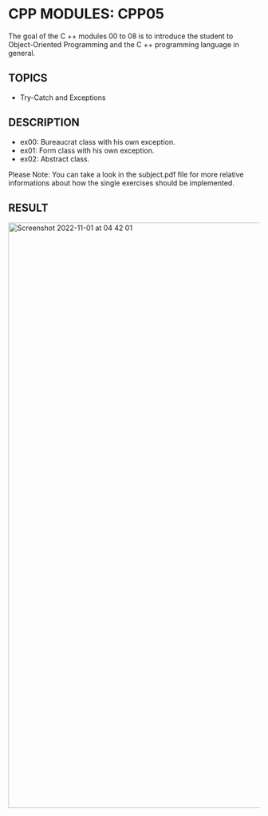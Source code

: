# CPP MODULES: CPP05
The goal of the C ++ modules 00 to 08 is to introduce the student to Object-Oriented Programming and the C ++ programming language in general.

## TOPICS
- Try-Catch and Exceptions

## DESCRIPTION
- ex00: Bureaucrat class with his own exception.
- ex01: Form class with his own exception.
- ex02: Abstract class.


Please Note: You can take a look in the subject.pdf file for more relative informations about how the single exercises should be implemented.

## RESULT

<img width="1172" alt="Screenshot 2022-11-01 at 04 42 01" src="https://user-images.githubusercontent.com/85942176/199163349-029a01e6-9d1a-4991-b0b9-da1c890848b8.png">


